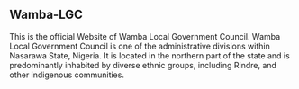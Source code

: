 ## Wamba-LGC
 This is the official Website of Wamba Local Government Council. Wamba Local Government Council is one of the administrative divisions within Nasarawa State, Nigeria. It is located in the northern part of the state and is predominantly inhabited by diverse ethnic groups, including Rindre, and other indigenous communities.

